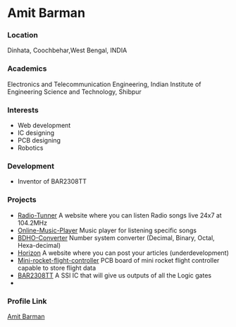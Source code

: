 # Amit Barman

### Location

Dinhata, Coochbehar,West Bengal, INDIA

### Academics

Electronics and Telecommunication Engineering,
Indian Institute of Engineering Science and Technology, Shibpur

### Interests

- Web development
- IC designing
- PCB designing
- Robotics

### Development

- Inventor of BAR2308TT

### Projects

- [Radio-Tunner](https://github.com/AmitBarman99/Radio-Tunner) A website where you can listen Radio songs live 24x7 at 104.2MHz
- [Online-Music-Player](https://github.com/AmitBarman99/Online-Music-Player) Music player for listening specific songs
- [BDHO-Converter](https://github.com/AmitBarman99/BDHO-Converter) Number system converter (Decimal, Binary, Octal, Hexa-decimal)
- [Horizon](https://github.com/AmitBarman99/Horizon) A website where you can post your articles (underdevelopment)
- [Mini-rocket-flight-controller](https://github.com/AmitBarman99/Mini-rocket-flight-controller) PCB board of mini rocket flight controller capable to store flight data
- [BAR2308TT](https://github.com/AmitBarman99/BAR2308TT) A SSI IC that will give us outputs of all the Logic gates
-

### Profile Link

[Amit Barman](https://github.com/AmitBarman99)